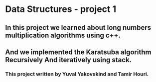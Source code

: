 # Data Structures - project 1

## In this project we learned about long numbers multiplication algorithms using c++.
## And we implemented the Karatsuba algorithm Recursively And iteratively using stack.

### This project written by Yuval Yakovskind and Tamir Houri.
